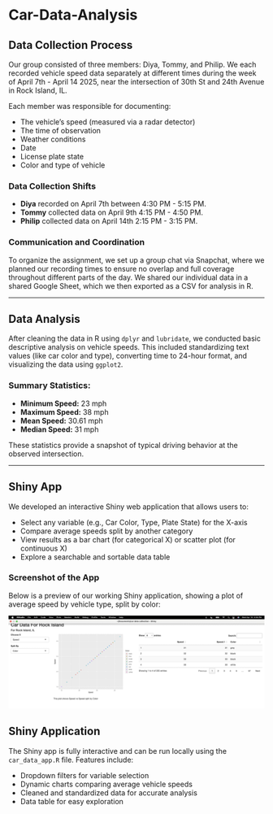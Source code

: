 # Car-Data-Analysis

## Data Collection Process

Our group consisted of three members: Diya, Tommy, and Philip. We each recorded vehicle speed data separately at different times during the week of April 7th - April 14 2025, near the intersection of 30th St and 24th Avenue in Rock Island, IL.

Each member was responsible for documenting:
- The vehicle’s speed (measured via a radar detector)
- The time of observation
- Weather conditions
- Date
- License plate state
- Color and type of vehicle

### Data Collection Shifts
- **Diya** recorded on April 7th between 4:30 PM - 5:15 PM.
- **Tommy** collected data on April 9th 4:15 PM - 4:50 PM.
- **Philip** collected data on April 14th 2:15 PM - 3:15 PM.

### Communication and Coordination

To organize the assignment, we set up a group chat via Snapchat, where we planned our recording times to ensure no overlap and full coverage throughout different parts of the day. We shared our individual data in a shared Google Sheet, which we then exported as a CSV for analysis in R.

---

## Data Analysis

After cleaning the data in R using `dplyr` and `lubridate`, we conducted basic descriptive analysis on vehicle speeds. This included standardizing text values (like car color and type), converting time to 24-hour format, and visualizing the data using `ggplot2`.

### Summary Statistics:
- **Minimum Speed:** 23 mph  
- **Maximum Speed:** 38 mph  
- **Mean Speed:** 30.61 mph  
- **Median Speed:** 31 mph

These statistics provide a snapshot of typical driving behavior at the observed intersection.

---

## Shiny App

We developed an interactive Shiny web application that allows users to:
- Select any variable (e.g., Car Color, Type, Plate State) for the X-axis
- Compare average speeds split by another category
- View results as a bar chart (for categorical X) or scatter plot (for continuous X)
- Explore a searchable and sortable data table

### Screenshot of the App

Below is a preview of our working Shiny application, showing a plot of average speed by vehicle type, split by color:

<p align="center">
  <img src="https://raw.githubusercontent.com/TommyAnderson/Car-Data-Analysis/main/speed%20vs%20color.jpeg" alt="Shiny App Screenshot - Speed vs Color" width="600"/>
</p>

##  Shiny Application

The Shiny app is fully interactive and can be run locally using the `car_data_app.R` file. Features include:
- Dropdown filters for variable selection
- Dynamic charts comparing average vehicle speeds
- Cleaned and standardized data for accurate analysis
- Data table for easy exploration





